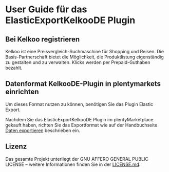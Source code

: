 
# User Guide für das ElasticExportKelkooDE Plugin

<div class="container-toc"></div>

## Bei Kelkoo registrieren

Kelkoo ist eine Preisvergleich-Suchmaschine für Shopping und Reisen. Die Basis-Partnerschaft bietet die Möglichkeit, die Produktlistung eigenständig zu gestalten und zu verwalten. Klicks werden per Prepaid-Guthaben bezahlt.

## Datenformat KelkooDE-Plugin in plentymarkets einrichten

Um dieses Format nutzen zu können, benötigen Sie das Plugin Elastic Export.

Nachdem Sie das ElasticExportKelkooDE Plugin im plentyMarketplace gekauft haben, richten Sie das Exportformat wie auf der Handbuchseite [Daten exportieren](https://www.plentymarkets.eu/handbuch/datenaustausch/daten-exportieren/#4) beschrieben ein.

## Lizenz

Das gesamte Projekt unterliegt der GNU AFFERO GENERAL PUBLIC LICENSE – weitere Informationen finden Sie in der [LICENSE.md](https://github.com/plentymarkets/plugin-elastic-export-twenga-com/blob/master/LICENSE.md).
